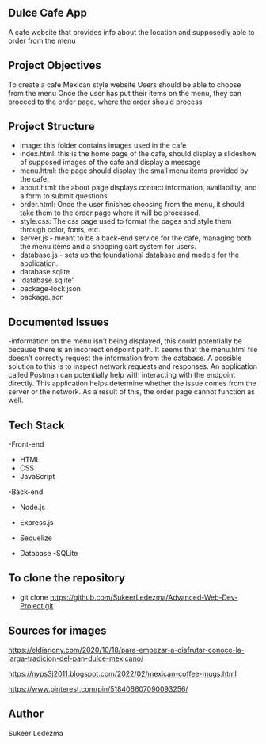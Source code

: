 ## Dulce Cafe App
A cafe website that provides info about the location and supposedly able to order from the menu

## Project Objectives
To create a cafe Mexican style website
Users should be able to choose from the menu
Once the user has put their items on the menu, they can proceed to the order page, where the order should process

## Project Structure

- image: this folder contains images used in the cafe
- index.html: this is the home page of the cafe, should display a slideshow of supposed images of the cafe and display a message
- menu.html: the page should display the small menu items provided by the cafe.
- about.html: the about page displays contact information, availability, and a form to submit questions.
- order.html: Once the user finishes choosing from the menu, it should take them to the order page where it will be processed.
- style.css: The css page used to format the pages and style them through color, fonts, etc.
- server.js -  meant to be a back-end service for the cafe, managing both the menu items and a shopping cart system for users.
- database.js -  sets up the foundational database and models for the application.
- database.sqlite
- 'database.sqlite'
- package-lock.json
- package.json
  

## Documented Issues
-information on the menu isn’t being displayed, this could potentially be because there is an incorrect endpoint path. It seems that the menu.html file doesn’t correctly request the information from the database. A possible solution to this is to inspect network requests and responses. An application called Postman can potentially help with interacting with the endpoint directly. This application helps determine whether the issue comes from the server or the network. As a result of this, the order page cannot function as well.


## Tech Stack
-Front-end
  - HTML
  - CSS
  - JavaScript
    
-Back-end
  - Node.js
  - Express.js
  - Sequelize
    
- Database
  -SQLite     

## To clone the repository
-  git clone https://github.com/SukeerLedezma/Advanced-Web-Dev-Project.git

## Sources for images
https://eldiariony.com/2020/10/18/para-empezar-a-disfrutar-conoce-la-larga-tradicion-del-pan-dulce-mexicano/

https://nyps3j2011.blogspot.com/2022/02/mexican-coffee-mugs.html

https://www.pinterest.com/pin/518406607090093256/

## Author
Sukeer Ledezma

